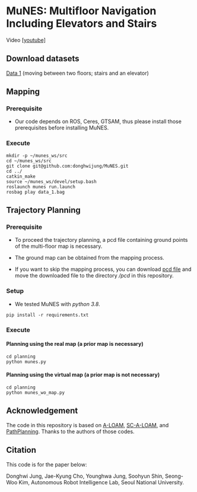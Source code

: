 # MuNES: Multifloor Navigation Including Elevators and Stairs
Video [[youtube]](https://youtu.be/9saqN6IrsLM)
## Download datasets
[Data 1](https://bit.ly/munes_data_link_1) (moving between two floors; stairs and an elevator)

## Mapping
### Prerequisite
* Our code depends on ROS, Ceres, GTSAM, thus please install those prerequisites before installing MuNES. 
### Execute
```
mkdir -p ~/munes_ws/src
cd ~/munes_ws/src
git clone git@github.com:donghwijung/MuNES.git
cd ../
catkin_make
source ~/munes_ws/devel/setup.bash
roslaunch munes run.launch
rosbag play data_1.bag 
```
## Trajectory Planning
### Prerequisite
* To proceed the trajectory planning, a pcd file containing ground points of the multi-floor map is necessary.

* The ground map can be obtained from the mapping process.

* If you want to skip the mapping process, you can download [pcd file](https://bit.ly/munes_ground_map) and move the downloaded file to the directory */pcd* in this repository.
### Setup
* We tested MuNES with *python 3.8*.
```
pip install -r requirements.txt
```
### Execute
#### Planning using the real map (a prior map is necessary)
```
cd planning
python munes.py
```
#### Planning using the virtual map (a prior map is not necessary)
```
cd planning
python munes_wo_map.py
```
## Acknowledgement
The code in this repository is based on [A-LOAM](https://github.com/HKUST-Aerial-Robotics/A-LOAM), [SC-A-LOAM](https://github.com/gisbi-kim/SC-A-LOAM), and [PathPlanning](https://github.com/zhm-real/PathPlanning). Thanks to the authors of those codes.
## Citation
This code is for the paper below:

Donghwi Jung, Jae-Kyung Cho, Younghwa Jung, Soohyun Shin, Seong-Woo Kim, Autonomous Robot Intelligence Lab, Seoul National University.
